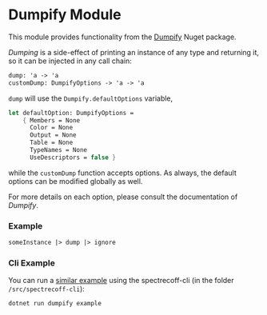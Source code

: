# Dumpify Module
This module provides functionality from the [Dumpify](https://github.com/MoaidHathot/Dumpify) Nuget package. 

_Dumping_ is a side-effect of printing an instance of any type and returning it, so it can be injected in any call chain:
```fs
dump: 'a -> 'a
customDump: DumpifyOptions -> 'a -> 'a
```
`dump` will use the `Dumpify.defaultOptions` variable,
```fs
let defaultOption: DumpifyOptions =
    { Members = None
      Color = None
      Output = None
      Table = None
      TypeNames = None
      UseDescriptors = false }
```
while the `customDump` function accepts options. As always, the default options can be modified globally as well.

For more details on each option, please consult the documentation of _Dumpify_.

### Example
```fs
someInstance |> dump |> ignore
```

### Cli Example
You can run a [similar example](../../src/spectrecoff-cli/commands/Dumpify.fs) using the spectrecoff-cli (in the folder `/src/spectrecoff-cli`):

```
dotnet run dumpify example
```